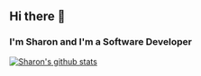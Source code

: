 ## Hi there 👋
### I'm Sharon and I'm a Software Developer
[![Sharon's github stats](https://github-readme-stats.vercel.app/api?username=2320sharon&theme=blue-green&show_icons=true)](https://github.com/2320sharon/github-readme-stats)
<!-- [![Sharon's top languages](https://github-readme-stats.vercel.app/api/top-langs/?username=2320sharon&theme=blue-green)](https://github.com/2320sharon/github-readme-stats) -->
<!--
**2320sharon/2320sharon** is a ✨ _special_ ✨ repository because its `README.md` (this file) appears on your GitHub profile.

Here are some ideas to get you started:

- 🔭 I’m currently working on ...
- 🌱 I’m currently learning ...
- 👯 I’m looking to collaborate on ...
- 🤔 I’m looking for help with ...
- 💬 Ask me about ...
- 📫 How to reach me: ...
- 😄 Pronouns: ...
- ⚡ Fun fact: ...
-->

